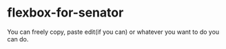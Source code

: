 # flexbox-for-senator
You can freely copy, paste edit(if you can) or whatever you want to do you can do.
